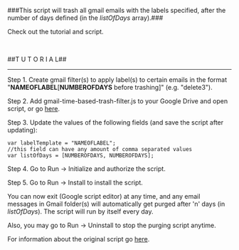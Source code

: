 ###This script will trash all gmail emails with the labels specified, after the number of days defined (in the *listOfDays* array).###

Check out the tutorial and script.

<br />

##T U T O R I A L##

----------

Step 1. Create gmail filter(s) to apply label(s) to certain emails in the format "**NAMEOFLABEL**[**NUMBEROFDAYS** before trashing]" (e.g. "delete3").

Step 2. Add gmail-time-based-trash-filter.js to your Google Drive and open script, or go [here](https://script.google.com/d/1UUaas3vakCEHCclNkp3-RqixWsOTT-Rz6SOZpn0TqO5o_urPL8vtTU7u/edit?newcopy=true).

Step 3. Update the values of the following fields (and save the script after updating):

    var labelTemplate = "NAMEOFLABEL";
    //this field can have any amount of comma separated values
    var listOfDays = [NUMBEROFDAYS, NUMBEROFDAYS];

Step 4. Go to Run -> Initialize and authorize the script.

Step 5. Go to Run -> Install to install the script.

You can now exit (Google script editor) at any time, and any email messages in Gmail folder(s) will automatically get purged after 'n' days (in *listOfDays*). The script will run by itself every day.

Also, you may go to Run -> Uninstall to stop the purging script anytime.


For information about the original script go [here](http://labnol.org/?p=27605).
